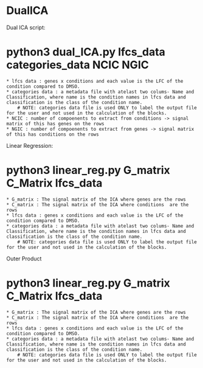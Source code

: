 # DualICA

Dual ICA script:
# python3 dual_ICA.py lfcs_data categories_data NCIC NGIC
    * lfcs data : genes x conditions and each value is the LFC of the condition compared to DMSO.
    * categories data : a metadata file with atelast two colums- Name and Classification, where name is the condition names in lfcs data and classification is the class of the condition name. 
        # NOTE: categories data file is used ONLY to label the output file for the user and not used in the calculation of the blocks. 
    * NCIC : number of compoenents to extract from conditions -> signal matrix of this has genes on the rows
    * NGIC : number of compoenents to extract from genes -> signal matrix of this has conditions on the rows


Linear Regression:
# python3 linear_reg.py G_matrix C_Matrix lfcs_data
    * G_matrix : The signal matrix of the ICA where genes are the rows
    * C_matrix : The signal matrix of the ICA where conditions  are the rows
    * lfcs data : genes x conditions and each value is the LFC of the condition compared to DMSO.
    * categories data : a metadata file with atelast two colums- Name and Classification, where name is the condition names in lfcs data and classification is the class of the condition name. 
        # NOTE: categories data file is used ONLY to label the output file for the user and not used in the calculation of the blocks. 


Outer Product
# python3 linear_reg.py G_matrix C_Matrix lfcs_data
    * G_matrix : The signal matrix of the ICA where genes are the rows
    * C_matrix : The signal matrix of the ICA where conditions  are the rows
    * lfcs data : genes x conditions and each value is the LFC of the condition compared to DMSO.
    * categories data : a metadata file with atelast two colums- Name and Classification, where name is the condition names in lfcs data and classification is the class of the condition name. 
        # NOTE: categories data file is used ONLY to label the output file for the user and not used in the calculation of the blocks. 

